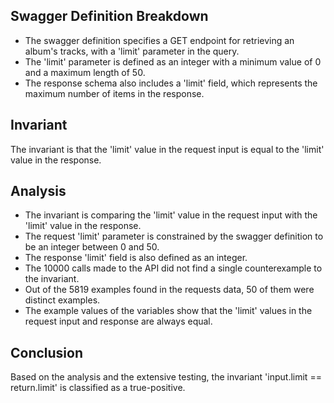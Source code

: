 ## Swagger Definition Breakdown
- The swagger definition specifies a GET endpoint for retrieving an album's tracks, with a 'limit' parameter in the query.
- The 'limit' parameter is defined as an integer with a minimum value of 0 and a maximum length of 50.
- The response schema also includes a 'limit' field, which represents the maximum number of items in the response.

## Invariant
The invariant is that the 'limit' value in the request input is equal to the 'limit' value in the response.

## Analysis
- The invariant is comparing the 'limit' value in the request input with the 'limit' value in the response.
- The request 'limit' parameter is constrained by the swagger definition to be an integer between 0 and 50.
- The response 'limit' field is also defined as an integer.
- The 10000 calls made to the API did not find a single counterexample to the invariant.
- Out of the 5819 examples found in the requests data, 50 of them were distinct examples.
- The example values of the variables show that the 'limit' values in the request input and response are always equal.

## Conclusion
Based on the analysis and the extensive testing, the invariant 'input.limit == return.limit' is classified as a true-positive.

